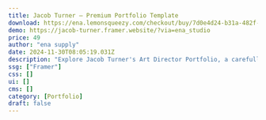 ```yaml
---
title: Jacob Turner — Premium Portfolio Template
download: https://ena.lemonsqueezy.com/checkout/buy/7d0e4d24-b31a-482f-bde3-7dab7d04926b
demo: https://jacob-turner.framer.website/?via=ena_studio
price: 49
author: "ena supply"
date: 2024-11-30T08:05:19.031Z
description: "Explore Jacob Turner's Art Director Portfolio, a carefully designed Framer Website template ideal for presenting your creative projects with unique character and class. For art directors, artists, photographers, and creative professionals."
ssg: ["Framer"]
css: []
ui: []
cms: []
category: [Portfolio]
draft: false
---
```

